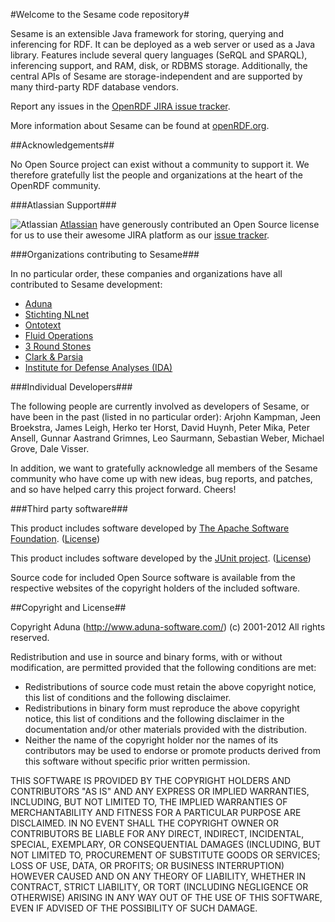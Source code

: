 #Welcome to the Sesame code repository#

Sesame is an extensible Java framework for storing, querying and inferencing for RDF. It can be deployed as a web server or used as a Java library. Features include several query languages (SeRQL and SPARQL), inferencing support, and RAM, disk, or RDBMS storage. Additionally, the central APIs of Sesame are storage-independent and are supported by many third-party RDF database vendors.

Report any issues in the [OpenRDF JIRA issue tracker](https://openrdf.atlassian.net/). 

More information about Sesame can be found at [openRDF.org](http://www.openrdf.org/).

##Acknowledgements##

No Open Source project can exist without a community to support it. We
therefore gratefully list the people and organizations at the heart of the
OpenRDF community.

###Atlassian Support###

![Atlassian](http://www.atlassian.com/dms/wac/images/press/Atlassian-logos/logoAtlassianPNG.png)
[Atlassian](http://www.atlassian.com/) have generously contributed an Open Source license for us to use their awesome JIRA platform as our [issue tracker](https://openrdf.atlassian.net/). 
 
###Organizations contributing to Sesame###

In no particular order, these companies and organizations have all contributed to Sesame development:

* [Aduna](http://www.aduna-software.com/)
* [Stichting NLnet](http://www.nlnet.nl/)
* [Ontotext](http://www.ontotext.com/)
* [Fluid Operations](http://www.fluidops.com/)
* [3 Round Stones](http://www.3roundstones.com/)
* [Clark & Parsia](http://www.clarkparsia.com/)
* [Institute for Defense Analyses (IDA)](https://www.ida.org/)

###Individual Developers###

The following people are currently involved as developers of Sesame, or have been in the past (listed in no particular order): Arjohn Kampman, Jeen Broekstra, James Leigh, Herko ter Horst, David Huynh, Peter Mika, Peter Ansell, Gunnar Aastrand Grimnes, Leo Saurmann, Sebastian Weber, Michael Grove, Dale Visser.

In addition, we want to gratefully acknowledge all members of the Sesame community who have come up with new ideas, bug reports, and patches, and so have helped carry this project forward. Cheers!

###Third party software###

This product includes software developed by [The Apache Software Foundation](http://www.apache.org/). ([License](http://www.apache.org/licenses/LICENSE-2.0))

This product includes software developed by the [JUnit project](http://www.junit.org/).  ([License](http://junit.sourceforge.net/cpl-v10.html))

Source code for included Open Source software is available from the respective websites of the copyright holders of the included software.

##Copyright and License##

Copyright Aduna (http://www.aduna-software.com/) (c) 2001-2012
All rights reserved.

Redistribution and use in source and binary forms, with or without modification,
are permitted provided that the following conditions are met:

* Redistributions of source code must retain the above copyright notice, this list of conditions and the following disclaimer.
* Redistributions in binary form must reproduce the above copyright notice, this list of conditions and the following disclaimer in the documentation and/or other materials provided with the distribution.
* Neither the name of the copyright holder nor the names of its contributors may be used to endorse or promote products derived from this software without specific prior written permission.

THIS SOFTWARE IS PROVIDED BY THE COPYRIGHT HOLDERS AND CONTRIBUTORS "AS IS" AND
ANY EXPRESS OR IMPLIED WARRANTIES, INCLUDING, BUT NOT LIMITED TO, THE IMPLIED
WARRANTIES OF MERCHANTABILITY AND FITNESS FOR A PARTICULAR PURPOSE ARE
DISCLAIMED. IN NO EVENT SHALL THE COPYRIGHT OWNER OR CONTRIBUTORS BE LIABLE FOR
ANY DIRECT, INDIRECT, INCIDENTAL, SPECIAL, EXEMPLARY, OR CONSEQUENTIAL DAMAGES
(INCLUDING, BUT NOT LIMITED TO, PROCUREMENT OF SUBSTITUTE GOODS OR SERVICES;
LOSS OF USE, DATA, OR PROFITS; OR BUSINESS INTERRUPTION) HOWEVER CAUSED AND ON
ANY THEORY OF LIABILITY, WHETHER IN CONTRACT, STRICT LIABILITY, OR TORT
(INCLUDING NEGLIGENCE OR OTHERWISE) ARISING IN ANY WAY OUT OF THE USE OF THIS
SOFTWARE, EVEN IF ADVISED OF THE POSSIBILITY OF SUCH DAMAGE.
